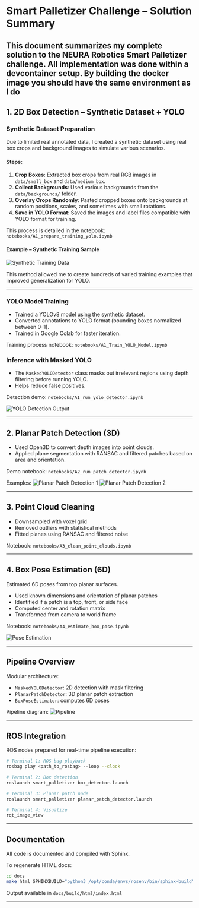 # Smart Palletizer Challenge – Solution Summary

This document summarizes my complete solution to the NEURA Robotics Smart Palletizer challenge.
All implementation was done within a devcontainer setup. By building the docker image you should have the same environment as I do
---

## 1. 2D Box Detection – Synthetic Dataset + YOLO

### Synthetic Dataset Preparation

Due to limited real annotated data, I created a synthetic dataset using real box crops and background images to simulate various scenarios.

#### Steps:
1. **Crop Boxes**: Extracted box crops from real RGB images in `data/small_box` and `data/medium_box`.
2. **Collect Backgrounds**: Used various backgrounds from the `data/backgrounds/` folder.
3. **Overlay Crops Randomly**: Pasted cropped boxes onto backgrounds at random positions, scales, and sometimes with small rotations.
4. **Save in YOLO Format**: Saved the images and label files compatible with YOLO format for training.

This process is detailed in the notebook:
`notebooks/A1_prepare_training_yolo.ipynb`

#### Example – Synthetic Training Sample

![Synthetic Training Data](docs/imgs/synthetic_training_data.jpg)

This method allowed me to create hundreds of varied training examples that improved generalization for YOLO.

---

### YOLO Model Training
- Trained a YOLOv8 model using the synthetic dataset.
- Converted annotations to YOLO format (bounding boxes normalized between 0–1).
- Trained in Google Colab for faster iteration.

Training process notebook: `notebooks/A1_Train_YOLO_Model.ipynb`

### Inference with Masked YOLO
- The `MaskedYOLODetector` class masks out irrelevant regions using depth filtering before running YOLO.
- Helps reduce false positives.

Detection demo: `notebooks/A1_run_yolo_detector.ipynb`

![YOLO Detection Output](docs/imgs/yolo_detection.png)

---

## 2. Planar Patch Detection (3D)

- Used Open3D to convert depth images into point clouds.
- Applied plane segmentation with RANSAC and filtered patches based on area and orientation.

Demo notebook: `notebooks/A2_run_patch_detector.ipynb`

Examples:
![Planar Patch Detection 1](docs/imgs/planar1.png)
![Planar Patch Detection 2](docs/imgs/planar2.png)

---

## 3. Point Cloud Cleaning

- Downsampled with voxel grid
- Removed outliers with statistical methods
- Fitted planes using RANSAC and filtered noise

Notebook: `notebooks/A3_clean_point_clouds.ipynb`


---

## 4. Box Pose Estimation (6D)

Estimated 6D poses from top planar surfaces.
- Used known dimensions and orientation of planar patches
- Identified if a patch is a top, front, or side face
- Computed center and rotation matrix
- Transformed from camera to world frame

Notebook: `notebooks/A4_estimate_box_pose.ipynb`

![Pose Estimation](docs/imgs/rotation_estimation.png)

---

## Pipeline Overview

Modular architecture:
- `MaskedYOLODetector`: 2D detection with mask filtering
- `PlanarPatchDetector`: 3D planar patch extraction
- `BoxPoseEstimator`: computes 6D poses

Pipeline diagram:
![Pipeline](docs/imgs/pipeline.png)

---

## ROS Integration

ROS nodes prepared for real-time pipeline execution:

```bash
# Terminal 1: ROS bag playback
rosbag play <path_to_rosbag> --loop --clock

# Terminal 2: Box detection
roslaunch smart_palletizer box_detector.launch

# Terminal 3: Planar patch node
roslaunch smart_palletizer planar_patch_detector.launch

# Terminal 4: Visualize
rqt_image_view
```

---

## Documentation

All code is documented and compiled with Sphinx.

To regenerate HTML docs:
```bash
cd docs
make html SPHINXBUILD="python3 /opt/conda/envs/rosenv/bin/sphinx-build"
```

Output available in `docs/build/html/index.html`

---
